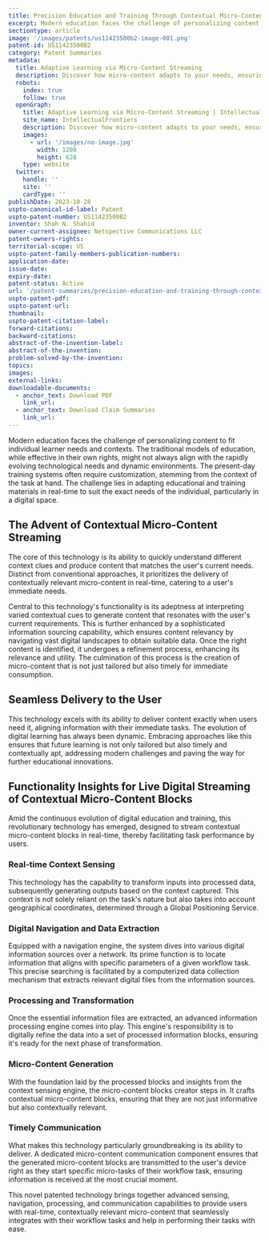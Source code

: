 ```yaml
---
title: Precision Education and Training Through Contextual Micro-Content Streaming
excerpt: Modern education faces the challenge of personalizing content to fit individual learner needs and contexts. The traditional models of education, while effective in their own rights, might not always align with the rapidly evolving technological needs and dynamic environments.
sectiontype: article
image: '/images/patents/us11423500b2-image-001.png'
patent-id: US11423500B2
category: Patent Summaries
metadata:
  title: Adaptive Learning via Micro-Content Streaming
  description: Discover how micro-content adapts to your needs, ensuring the right knowledge at the right time
  robots:
    index: true
    follow: true
  openGraph:
    title: Adaptive Learning via Micro-Content Streaming | IntellectualFrontiers
    site_name: IntellectualFrontiers
    description: Discover how micro-content adapts to your needs, ensuring the right knowledge at the right time
    images:
      - url: '/images/no-image.jpg'
        width: 1200
        height: 628
    type: website
  twitter:
    handle: ''
    site: ''
    cardType: ''
publishDate: 2023-10-28
uspto-canonical-id-label: Patent
uspto-patent-number: US11423500B2
inventor: Shah N. Shahid
owner-current-assignee: Netspective Communications LLC
patent-owners-rights:
territorial-scope: US
uspto-patent-family-members-publication-numbers:
application-date:
issue-date:
expiry-date:
patent-status: Active
url: '/patent-summaries/precision-education-and-training-through-contextual-micro-content-streaming'
uspto-patent-pdf:
uspto-patent-url:
thumbnail:
uspto-patent-citation-label:
forward-citations:
backward-citations:
abstract-of-the-invention-label:
abstract-of-the-invention:
problem-solved-by-the-invention:
topics:
images:
external-links:
downloadable-documents:
  - anchor_text: Download PDF
    link_url:
  - anchor_text: Download Claim Summaries
    link_url:
---
```


Modern education faces the challenge of personalizing content to fit individual learner needs and contexts. The traditional models of education, while effective in their own rights, might not always align with the rapidly evolving technological needs and dynamic environments. The present-day training systems often require customization, stemming from the context of the task at hand. The challenge lies in adapting educational and training materials in real-time to suit the exact needs of the individual, particularly in a digital space.

## The Advent of Contextual Micro-Content Streaming

The core of this technology is its ability to quickly understand different context clues and produce content that matches the user's current needs. Distinct from conventional approaches, it prioritizes the delivery of contextually relevant micro-content in real-time, catering to a user's immediate needs.

Central to this technology's functionality is its adeptness at interpreting varied contextual cues to generate content that resonates with the user's current requirements. This is further enhanced by a sophisticated information sourcing capability, which ensures content relevancy by navigating vast digital landscapes to obtain suitable data. Once the right content is identified, it undergoes a refinement process, enhancing its relevance and utility. The culmination of this process is the creation of micro-content that is not just tailored but also timely for immediate consumption.

## Seamless Delivery to the User

This technology excels with its ability to deliver content exactly when users need it, aligning information with their immediate tasks. The evolution of digital learning has always been dynamic. Embracing approaches like this ensures that future learning is not only tailored but also timely and contextually apt, addressing modern challenges and paving the way for further educational innovations.

## Functionality Insights for Live Digital Streaming of Contextual Micro-Content Blocks

Amid the continuous evolution of digital education and training, this revolutionary technology has emerged, designed to stream contextual micro-content blocks in real-time, thereby facilitating task performance by users.

### Real-time Context Sensing

This technology has the capability to transform inputs into processed data, subsequently generating outputs based on the context captured. This context is not solely reliant on the task's nature but also takes into account geographical coordinates, determined through a Global Positioning Service.

### Digital Navigation and Data Extraction

Equipped with a navigation engine, the system dives into various digital information sources over a network. Its prime function is to locate information that aligns with specific parameters of a given workflow task. This precise searching is facilitated by a computerized data collection mechanism that extracts relevant digital files from the information sources.

### Processing and Transformation

Once the essential information files are extracted, an advanced information processing engine comes into play. This engine's responsibility is to digitally refine the data into a set of processed information blocks, ensuring it's ready for the next phase of transformation.

### Micro-Content Generation

With the foundation laid by the processed blocks and insights from the context sensing engine, the micro-content blocks creator steps in. It crafts contextual micro-content blocks, ensuring that they are not just informative but also contextually relevant.

### Timely Communication

What makes this technology particularly groundbreaking is its ability to deliver. A dedicated micro-content communication component ensures that the generated micro-content blocks are transmitted to the user's device right as they start specific micro-tasks of their workflow task, ensuring information is received at the most crucial moment.

This novel patented technology brings together advanced sensing, navigation, processing, and communication capabilities to provide users with real-time, contextually relevant micro-content that seamlessly integrates with their workflow tasks and help in performing their tasks with ease.
